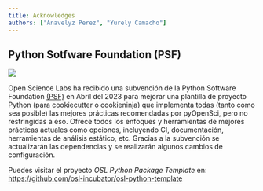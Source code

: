```yaml
---
title: Acknowledges
authors: ["Anavelyz Perez", "Yurely Camacho"]
---
```


## Python Sotfware Foundation (PSF)


<img src="https://wiki.python.org/psf/PSF%20Logos?action=AttachFile&do=get&target=psf-logo-372x84-alpha.png">

Open Science Labs ha recibido una subvención de la Python Software Foundation
[(PSF)](https://www.python.org/psf-landing/) en Abril del 2023 para mejorar una
plantilla de proyecto Python (para cookiecutter o cookieninja) que implementa
todas (tanto como sea posible) las mejores prácticas recomendadas por pyOpenSci,
pero no restringidas a eso. Ofrece todos los enfoques y herramientas de mejores
prácticas actuales como opciones, incluyendo CI, documentación, herramientas de
análisis estático, etc. Gracias a la subvención se actualizarán las dependencias
y se realizarán algunos cambios de configuración.

Puedes visitar el proyecto *OSL Python Package Template* en:
https://github.com/osl-incubator/osl-python-template
